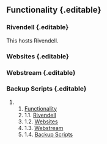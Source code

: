 Functionality {.editable}
-------------

### Rivendell {.editable}

This hosts Rivendell.

### Websites {.editable}

### Webstream {.editable}

### Backup Scripts {.editable}

1.  1. [Functionality](#Functionality)
    1.  1.1. [Rivendell](#Rivendell)
    2.  1.2. [Websites](#Websites)
    3.  1.3. [Webstream](#Webstream)
    4.  1.4. [Backup Scripts](#Backup_Scripts)


